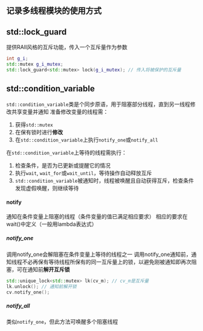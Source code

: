 记录多线程模块的使用方式
---

std::lock_guard
---
提供RAII风格的互斥功能，传入一个互斥量作为参数
```cpp
int g_i;
std::mutex g_i_mutex;
std::lock_guard<std::mutex> lock(g_i_mutex); // 传入将被保护的互斥量
```


std::condition_variable
---
`std::condition_variable`类是个同步原语，用于阻塞部分线程，直到另一线程修改共享变量并通知
准备修改变量的线程需：
1. 获得`std::mutex`
2. 在保有锁时进行**修改**
3. 在`std::condition_variable`上执行`notify_one`或`notify_all`

在`std::condition_variable`上等待的线程需执行：
1. 检查条件，是否为已更新或提醒它的情况
2. 执行`wait`,  `wait_for`或`wait_until`，等待操作自动释放互斥
3. `std::condition_variable`被通知时，线程被唤醒且自动获得互斥，检查条件发现虚假唤醒，则继续等待



#### notify
通知在条件变量上阻塞的线程（条件变量的值已满足相应要求）
相应的要求在wait()中定义（一般用lambda表达式）
##### notify_one
调用notify_one会解阻塞在条件变量上等待的线程之一
调用notify_one通知前，通知线程不必再保有等待线程所保有的同一互斥量上的锁，以避免刚被通知即再次阻塞，可在通知前**解开互斥锁**
```cpp
std::unique_lock<std::mutex> lk(cv_m); // cv_m是互斥量
lk.unlock(); // 通知前解开锁
cv.notify_one();
```
##### notify_all
类似`notify_one`，但此方法可唤醒多个阻塞线程


